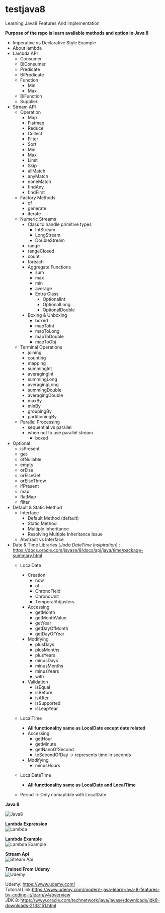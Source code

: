 # testjava8
Learning Java8 Features And Implementation

__Purpose of the repo is learn available methods and option in Java 8__

* Imperative vs Declarative Style Example
* About lambda
* Lambda API
    - Consumer
    - BiConsumer
    - Predicate
    - BiPredicate
    - Function
        - Min
        - Max
    - BiFunction
    - Supplier
* Stream API
    - Operation
        - Map
        - Flatmap
        - Reduce
        - Collect
        - Filter
        - Sort
        - Min
        - Max
        - Limit
        - Skip
        - allMatch
        - anyMatch
        - noneMatch
        - findAny
        - findFirst
    - Factory Methods
        - of
        - generate
        - iterate
    - Numeric Streams
        - Class to  handle primitive types
            - IntStream
            - LongStream
            - DoubleStream
        - range
        - rangeClosed
        - count
        - foreach 
        - Aggregate Functions
            - sum
            - max
            - min
            - average
            - Extra Class
                * OptionalInt   
                * OptionalLong   
                * OptionalDouble
        - Boxing & Unboxing
            - boxed
            - mapToInt
            - mapToLong
            - mapToDouble
            - mapToObj  
    - Terminal Operations
        - joining
        - counting
        - mapping
        - summingInt
        - averagingInt
        - summingLong
        - averagingLong
        - summingDouble
        - averagingDouble
        - maxBy
        - minBy
        - groupingBy
        - partitioningBy 
    - Parallel Processing
        - sequential vs parallel
        - when not to use parallel stream
            * boxed
* Optional
    - isPresent
    - get
    - ofNullable
    - empty
    - orElse
    - orElseGet
    - orElseThrow
    - ifPresent
    - map
    - flatMap
    - filter
* Default & Static Method
    - Interface
        - Default Method (default)
        - Static Method
        - Multiple Inheritance
        - Resolving Multiple Inheritance Issue
    - Abstract vs Interface
* Date & Time Libraries  [_Joda DateTime Insipiration_] : https://docs.oracle.com/javase/8/docs/api/java/time/package-summary.html
    - LocalDate
        - Creation
            - now
            - of
            - ChronoField
            - ChronoUnit
            - TemporalAdjusters
        - Accessing
            - getMonth
            - getMonthValue
            - getYear
            - getDayOfMonth
            - getDayOfYear
        - Modifying
            - plusDays
            - plusMonths
            - plusYears
            - minusDays
            - minusMonths
            - minusYears
            - with
        - Validation   
            - isEqual
            - isBefore
            - isAfter
            - isSupported
            - isLeapYear
    - LocalTime
        - **All functionality same as LocalDate except date related**
        - Accessing
            - getHour
            - getMinute
            - getNanoOfSecond
            - toSecondOfDay -> represents time in seconds
        - Modifying
             - minusHours
    - LocalDateTime
        - **All functionality same as LocalDate and LocalTime**
      
    - Period -> Only comaptible with LocalDate

    
    
__Java 8__

![Java8](https://cms-assets.tutsplus.com/uploads/users/369/posts/29661/preview_image/java-8-for-android-setting-up-lambda-expressions.png)

__Lambda Expression__\
![Lambda](https://topjavatutorial.com/wp-content/uploads/2015/10/lambda-expression.png?8bc116&8bc116)

__Lambda Example__\
![Lambda Example](https://cdn-images-1.medium.com/max/1600/1*UxWvpW98lDKAYy3rzKZJQA.png)

__Stream Api__\
![Stream Api](https://www.logicbig.com/tutorials/core-java-tutorial/java-util-stream/images/java-streams.png) 

__Trained From Udemy__\
![Udemy](https://www.udemy.com/staticx/udemy/images/v6/logo-coral.svg)

Udemy: https://www.udemy.com/ \
Tutorial Link:https://www.udemy.com/modern-java-learn-java-8-features-by-coding-it/learn/v4/overview \
JDK 8: https://www.oracle.com/technetwork/java/javase/downloads/jdk8-downloads-2133151.html
